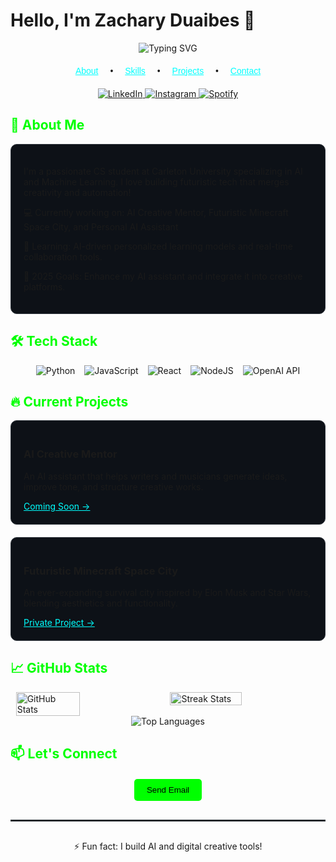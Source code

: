 # Hello, I'm Zachary Duaibes 🚀

<div align="center">
  <img src="https://readme-typing-svg.demolab.com?font=Lexend&weight=600&size=26&pause=1000&color=196AFF&center=true&vCenter=true&width=500&lines=Hi+%F0%9F%91%8B%2C+I'm+Zachary+Duaibes;Welcome+to+my+GitHub+Profile!" alt="Typing SVG" />
</div>

<!-- Navigation -->
<div align="center" style="margin: 20px 0; font-family: 'Sora', sans-serif;">
  <a href="#about" style="margin: 0 15px; color: #00FFFF;">About</a> •
  <a href="#skills" style="margin: 0 15px; color: #00FFFF;">Skills</a> •
  <a href="#projects" style="margin: 0 15px; color: #00FFFF;">Projects</a> •
  <a href="#contact" style="margin: 0 15px; color: #00FFFF;">Contact</a>
</div>

<!-- Social Badges -->
<div align="center" style="margin-bottom: 20px;">
  <a href="https://www.linkedin.com/in/zachary-duaibes">
    <img src="https://img.shields.io/badge/-zacharyduaibes-blue?style=flat&logo=Linkedin&logoColor=white" alt="LinkedIn">
  </a>
  <a href="http://instagram.com/zach_duaibes/">
    <img src="https://img.shields.io/badge/-zacharyduaibes-purple?style=flat&logo=instagram&logoColor=white" alt="Instagram">
  </a>
  <a href="https://open.spotify.com/user/tokmr537hdu8okg6281gzs1st?si=97440e81c23341e7">
    <img src="https://img.shields.io/badge/Spotify-1ED760?logo=spotify&logoColor=white" alt="Spotify">
  </a>
</div>

<!-- About Section -->
<h2 id="about" style="color: #00FF00;">🚀 About Me</h2>
<div style="background-color: #0d1117; padding: 20px; border-radius: 10px; border: 1px solid #30363d;">
  <p>I'm a passionate CS student at Carleton University specializing in AI and Machine Learning. I love building futuristic tech that merges creativity and automation!</p>
  <p>💻 Currently working on: AI Creative Mentor, Futuristic Minecraft Space City, and Personal AI Assistant</p>
  <p>🌱 Learning: AI-driven personalized learning models and real-time collaboration tools.</p>
  <p>🎯 2025 Goals: Enhance my AI assistant and integrate it into creative platforms.</p>
</div>

<!-- Skills Section -->
<h2 id="skills" style="color: #00FF00;">🛠️ Tech Stack</h2>
<div style="display: flex; justify-content: center; flex-wrap: wrap; gap: 15px;">
  <img src="https://img.shields.io/badge/Python-3776AB?style=for-the-badge&logo=python&logoColor=white" alt="Python">
  <img src="https://img.shields.io/badge/JavaScript-F7DF1E?style=for-the-badge&logo=javascript&logoColor=black" alt="JavaScript">
  <img src="https://img.shields.io/badge/React-20232A?style=for-the-badge&logo=react&logoColor=61DAFB" alt="React">
  <img src="https://img.shields.io/badge/Node.js-339933?style=for-the-badge&logo=node.js&logoColor=white" alt="NodeJS">
  <img src="https://img.shields.io/badge/OpenAI_API-000?style=for-the-badge&logo=openai&logoColor=white" alt="OpenAI API">
</div>

<!-- Projects Section -->
<h2 id="projects" style="color: #00FF00;">🔥 Current Projects</h2>
<div style="display: grid; justify-content: center; grid-template-columns: repeat(auto-fit, minmax(300px, 1fr)); gap: 20px;">
  <div style="background-color: #0d1117; padding: 20px; border-radius: 10px; border: 1px solid #30363d;">
    <h3>AI Creative Mentor</h3>
    <p>An AI assistant that helps writers and musicians generate ideas, improve tone, and structure creative works.</p>
    <a href="#" style="color: #00FFFF;">Coming Soon →</a>
  </div>
  <div style="background-color: #0d1117; padding: 20px; border-radius: 10px; border: 1px solid #30363d;">
    <h3>Futuristic Minecraft Space City</h3>
    <p>An ever-expanding survival city inspired by Elon Musk and Star Wars, blending aesthetics and functionality.</p>
    <a href="#" style="color: #00FFFF;">Private Project →</a>
  </div>
</div>

<!-- GitHub Stats -->
<h2 style="color: #00FF00;">📈 GitHub Stats</h2>
<div style="display: flex; justify-content: center; gap: 20px;">
  <img src="https://github-readme-stats.vercel.app/api?username=zacharyduaibes&show_icons=true&theme=dark" alt="GitHub Stats" width="45%">
  <img src="https://github-readme-streak-stats.herokuapp.com/?user=zacharyduaibes&theme=dark" alt="Streak Stats" width="47.6%">
</div>
<div align="center">
  <img src="https://github-readme-stats.vercel.app/api/top-langs/?username=zacharyduaibes&layout=compact&theme=dark" alt="Top Languages">
</div>

<!-- Contact Section -->
<h2 id="contact" style="color: #00FF00;">📫 Let's Connect</h2>
<div align="center" style="margin: 20px 0;">
  <a href="mailto:zacharyduaibes@example.com" style="text-decoration: none;">
    <button style="background-color: #00FF00; color: black; padding: 10px 20px; border: none; border-radius: 5px; cursor: pointer;">Send Email</button>
  </a>
</div>

<hr style="border: 0.5px solid #30363d; margin: 30px 0;">

<div align="center">
  <p>⚡ Fun fact: I build AI and digital creative tools!</p>
</div>
